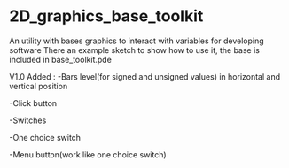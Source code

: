 # 2D_graphics_base_toolkit

An utility with bases graphics to interact with variables for developing software
There an example sketch to show how to use it, the base is included in base_toolkit.pde

V1.0
Added : 
-Bars level(for signed and unsigned values) in horizontal and vertical position

-Click button

-Switches

-One choice switch

-Menu button(work like one choice switch)
